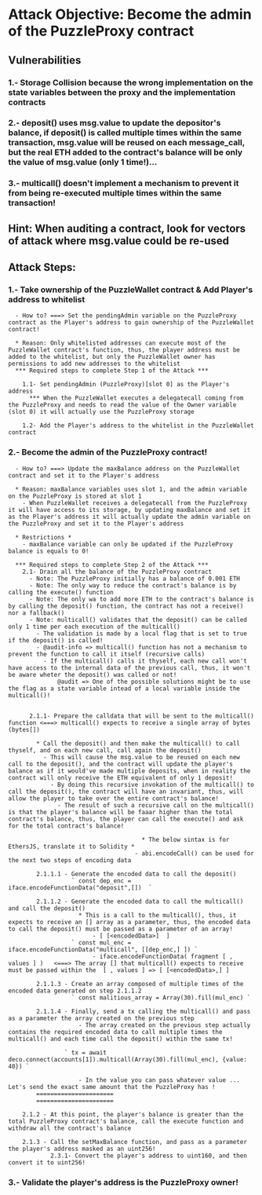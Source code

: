 
 # Attack Objective: Become the admin of the PuzzleProxy contract

  ## Vulnerabilities
  ### 1.- Storage Collision because the wrong implementation on the state variables between the proxy and the implementation contracts
  ### 2.- deposit() uses msg.value to update the depositor's balance, if deposit() is called multiple times within the same transaction, msg.value will be reused on each message_call, but the real ETH added to the contract's balance will be only the value of msg.value (only 1 time!)...
  ### 3.- multicall() doesn't implement a mechanism to prevent it from being re-executed multiple times within the same transaction!

  ## Hint: When auditing a contract, look for vectors of attack where msg.value could be re-used

  ## Attack Steps:

  ### 1.- Take ownership of the PuzzleWallet contract & Add Player's address to whitelist
      - How to? ===> Set the pendingAdmin variable on the PuzzleProxy contract as the Player's address to gain ownership of the PuzzleWallet contract!

      * Reason: Only whitelisted addresses can execute most of the PuzzleWallet contract's function, thus, the player address must be added to the whitelist, but only the PuzzleWallet owner has permissions to add new addresses to the whitelist 
      *** Required steps to complete Step 1 of the Attack ***
        
        1.1- Set pendingAdmin (PuzzleProxy)[slot 0] as the Player's address
          *** When the PuzzleWallet executes a delegatecall coming from the PuzzleProxy and needs to read the value of the Owner variable (slot 0) it will actually use the PuzzleProxy storage

        1.2- Add the Player's address to the whitelist in the PuzzleWallet contract

        
  
  ### 2.- Become the admin of the PuzzleProxy contract!
      - How to? ===> Update the maxBalance address on the PuzzleWallet contract and set it to the Player's address

      * Reason: maxBalance variables uses slot 1, and the admin variable on the PuzzleProxy is stored at slot 1
        - When PuzzleWallet receives a delegatecall from the PuzzleProxy it will have access to its storage, by updating maxBalance and set it as the Player's address it will actually update the admin variable on the PuzzleProxy and set it to the Player's address
        
      * Restrictions *
        - maxBalance variable can only be updated if the PuzzleProxy balance is equals to 0!

      *** Required steps to complete Step 2 of the Attack *** 
        2.1- Drain all the balance of the PuzzleProxy contract
          - Note: The PuzzleProxy initially has a balance of 0.001 ETH 
          - Note: The only way to reduce the contract's balance is by calling the execute() function
          - Note: The only wa to add more ETH to the contract's balance is by calling the deposit() function, the contract has not a receive() nor a fallback()
          - Note: multicall() validates that the deposit() can be called only 1 time per each execution of the multicall()
            - The validation is made by a local flag that is set to true if the deposit() is called!
            - @audit-info => multicall() function has not a mechanism to prevent the function to call it itself (recursive calls)
              - If the multicall() calls it thyself, each new call won't have access to the internal data of the previous call, thus, it won't be aware wheter the deposit() was called or not!
                  @audit => One of the possible solutions might be to use the flag as a state variable intead of a local variable inside the multicall()!
                

          2.1.1- Prepare the calldata that will be sent to the multicall() function <===> multicall() expects to receive a single array of bytes (bytes[])

            * Call the deposit() and then make the multicall() to call thyself, and on each new call, call again the deposit()
              - This will cause the msg.value to be reused on each new call to the deposit(), and the contract will update the player's balance as if it would've made multiple deposits, when in reality the contract will only receive the ETH equivalent of only 1 deposit!
                - By doing this recursive invokation of the multicall() to call the deposit(), the contract will have an invariant, thus, will allow the player to take over the entire contract's balance!
                  - The result of such a recursive call on the multicall() is that the player's balance will be faaar higher than the total contract's balance, thus, the player can call the execute() and ask for the total contract's balance!

                                          * The below sintax is for EthersJS, translate it to Solidity *
                                        - abi.encodeCall() can be used for the next two steps of encoding data
                                        
            2.1.1.1 - Generate the encoded data to call the deposit()
                      ` const dep_enc = iface.encodeFunctionData("deposit",[])  `
  
            2.1.1.2 - Generate the encoded data to call the multicall() and call the deposit()
                        * This is a call to the multicall(), thus, it expects to receive an [] array as a parameter, thus, the encoded data to call the deposit() must be passed as a parameter of an array!
                            - [ [<encodedData>]  ]
                      ` const mul_enc = iface.encodeFunctionData("multicall", [[dep_enc,] ]) `
                            - iface.encodeFunctionData( fragment [ , values ] )   <===> The array [] that multicall() expects to receive must be passed within the  [ , values ] => [ [<encodedData>,] ]

            2.1.1.3 - Create an array composed of multiple times of the encoded data generated on step 2.1.1.2
                      ` const malitious_array = Array(30).fill(mul_enc) `

            2.1.1.4 - Finally, send a tx calling the multicall() and pass as a parameter the array created on the previous step
                        - The array created on the previous step actually contains the required encoded data to call multiple times the multicall() and each time call the deposit() within the same tx!
                    
                    ` tx = await deco.connect(accounts[1]).multicall(Array(30).fill(mul_enc), {value: 40}) `

                        - In the value you can pass whatever value ... Let's send the exact same amount that the PuzzleProxy has !
            ======================
            ======================

        2.1.2 - At this point, the player's balance is greater than the total PuzzleProxy contract's balance, call the execute function and withdraw all the contract's balance

        2.1.3 - Call the setMaxBalance function, and pass as a parameter the player's address masked as an uint256!
                2.3.1- Convert the player's address to uint160, and then convert it to uint256!


  ###  3.- Validate the player's address is the PuzzleProxy owner!

